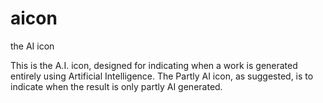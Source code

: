 # aicon
the AI icon

This is the A.I. icon, designed for indicating when a work is generated entirely using Artificial Intelligence.
The Partly AI icon, as suggested, is to indicate when the result is only partly AI generated.
